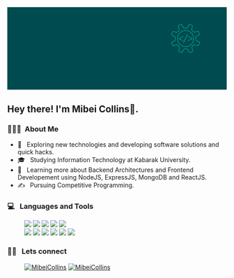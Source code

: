 <img src="./IconHeader.png" width="auto" height="auto" class="responsive">
</div>
<h2> Hey there! I'm Mibei Collins👋.</h2>

<h3> 👨🏻‍💻 &nbsp;About Me </h3>

- 🤔 &nbsp; Exploring new technologies and developing software solutions and quick hacks.
- 🎓 &nbsp; Studying Information Technology at Kabarak University.
- 🌱 &nbsp; Learning more about Backend Architectures and Frontend Developement using NodeJS, ExpressJS, MongoDB and ReactJS.
- ✍️ &nbsp; Pursuing Competitive Programming.


<h3> 💻 &nbsp; Languages and Tools </h3>
<p>
&nbsp; &nbsp; &nbsp; &nbsp; &nbsp; <img src="https://www.vectorlogo.zone/logos/w3_html5/w3_html5-icon.svg" width="50">
<img src="https://www.vectorlogo.zone/logos/w3_css/w3_css-icon.svg" width="50">
<img src="https://www.freepnglogos.com/uploads/javascript/javascript-online-logo-for-website-0.png" width="45">
<img src="https://upload.wikimedia.org/wikipedia/commons/1/18/ISO_C%2B%2B_Logo.svg"   width="49">
<img src="https://upload.wikimedia.org/wikipedia/commons/archive/3/35/20190417225046%21The_C_Programming_Language_logo.svg"   width="60">

<br>
&nbsp; &nbsp; &nbsp; &nbsp; &nbsp; <img src="https://raw.githubusercontent.com/get-icon/geticon/master/icons/visual-studio-code.svg" width="50">
<img src="https://www.vectorlogo.zone/logos/reactjs/reactjs-icon.svg" width="50">
<img src="https://www.vectorlogo.zone/logos/nodejs/nodejs-icon.svg" width="50">
<img src="https://www.vectorlogo.zone/logos/expressjs/expressjs-icon.svg" width="50">
<img src="https://www.vectorlogo.zone/logos/mongodb/mongodb-icon.svg" width="50">
<img src="https://www.vectorlogo.zone/logos/mysql/mysql-icon.svg" width="50">




<h3> 🤝🏻 &nbsp; Lets connect </h3>
<p align="left">
&nbsp; &nbsp; &nbsp; &nbsp; &nbsp;
<a href="www.linkedin.com/in/collins-mibei-07cm" target="blank"><img align="center" src="https://icon-library.com/images/linkedin-icon-for-resume/linkedin-icon-for-resume-18.jpg" alt="MibeiCollins" height="35" width="40" /></a>
<a href="https://twitter.com/MibeiCollins" target="blank"><img align="center" src="https://raw.githubusercontent.com/rahuldkjain/github-profile-readme-generator/master/src/images/icons/Social/twitter.svg" alt="MibeiCollins" height="35" width="45" /></a>
</p>


